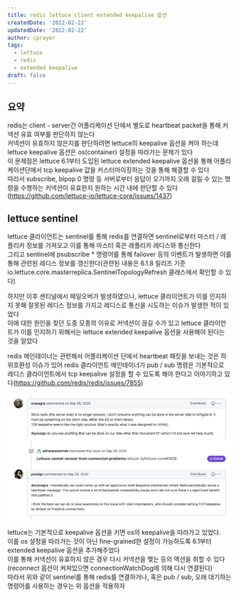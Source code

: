 ```yaml
---
title: redis lettuce client extended keepalive 옵션
createdDate: '2022-02-22'
updatedDate: '2022-02-22'
author: cprayer
tags:
  - lettuce
  - redis
  - extended keepalive
draft: false
---
```

  
## 요약

redis는 client - server간 어플리케이션 단에서 별도로 heartbeat packet을 통해 커넥션 유효 여부를 판단하지 않는다 \
커넥션이 유효하지 않은지를 판단하려면 lettuce의 keepalive 옵션을 켜야 하는데 lettuce keepalive 옵션은 os(container) 설정을 따라가는 문제가 있다 \
이 문제점은 lettuce 6.1부터 도입된 lettuce extended keepalive 옵션을 통해 어플리케이션단에서 tcp keepalive 값을 커스터마이징하는 것을 통해 해결할 수 있다 \
따라서 subscribe, blpop 0 명령 등 서버로부터 응답이 오기까지 오래 걸릴 수 있는 명령을 수행하는 커넥션이 유효한지 원하는 시간 내에 판단할 수 있다(https://github.com/lettuce-io/lettuce-core/issues/1437)

## lettuce sentinel

lettuce 클라이언트는 sentinel를 통해 redis를 연결하면 sentinel로부터 마스터 / 레플리카 정보를 가져오고 이를 통해 마스터 혹은 레플리카 레디스와 통신한다 \
그리고 sentinel에 psubscribe * 명령어를 통해 failover 등의 이벤트가 발생하면 이를 통해 관련된 레디스 정보를 갱신한다(관련된 내용은 6.1.8 릴리즈 기준 io.lettuce.core.masterreplica.SentinelTopologyRefresh 클래스에서 확인할 수 있다)

하지만 이후 센티널에서 페일오버가 발생하였으나, lettuce 클라이언트가 이를 인지하지 못해 잘못된 레디스 정보를 가지고 레디스로 통신을 시도하는 이슈가 발생한 적이 있었다 \
이에 대한 원인을 찾던 도중 모종의 이유로 커넥션이 끊길 수가 있고 lettuce 클라이언트가 이를 인지하기 위해서는 lettuce extended keepalive 옵션을 사용해야 된다는 것을 알았다

redis 메인테이너는 관련해서 어플리케이션 단에서 heartbeat 패킷을 보내는 것은 하위호환성 이슈가 있어 redis 클라이언트 메인테이너가 pub / sub 명령은 기본적으로 레디스 클라이언트에서 tcp keepalive 설정을 할 수 있도록 해야 한다고 이야기하고 있다(https://github.com/redis/redis/issues/7855)

![redis-maintainer-comment](redis-maintainer-comment.png)

lettuce는 기본적으로 keepalive 옵션을 키면 os의 keepalive을 따라가고 있었다. \
이를 os 설정을 따라가는 것이 아닌 fine-grained한 설정이 가능하도록 6.1부터 extended keepalive 옵션을 추가해주었다 \
이를 통해 커넥션이 유효하지 않은 경우 다시 커넥션을 맺는 등의 액션을 취할 수 있다(reconnect 옵션이 켜져있으면 connectionWatchDog에 의해 다시 연결된다) \
따라서 위와 같이 sentinel를 통해 redis를 연결하거나, 혹은 pub / sub, 오래 대기하는 명령어를 사용하는 경우는 위 옵션을 적용하자


